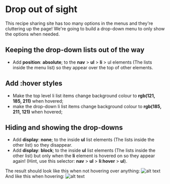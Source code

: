 # Drop out of sight
This recipe sharing site has too many options in the menus and they're cluttering up the page! We're going to build a drop-down menu to only show the options when needed.

## Keeping the drop-down lists out of the way
* Add **position**: **absolute**; to the **nav** > **ul** > **li** > ul elements (The lists inside the menu list) so they appear over the top of other elements.
## Add :hover styles
* Make the top level li list items change background colour to **rgb(121, 185, 211)** when hovered;
* make the drop-down li list items change background colour to **rgb(185, 211, 121)** when hovered;
## Hiding and showing the drop-downs
* Add **display**: **none**; to the inside **ul** list elements (The lists inside the other list) so they disappear.
* Add **display**: **block**; to the inside **ul** list elements (The lists inside the other list) but only when the **li** element is hovered on so they appear again! (Hint, use this selector: **nav** > **ul** > **li**:**hover** > **ul**).

The result should look like this when not hovering over anything:
![alt text](https://groklearning-cdn.com/problems/FHY5c4JVkivpd7ZqLj2Fg9/screenshot.png)
And like this when hovering:
![alt text](https://groklearning-cdn.com/problems/fsc3oPRv6mCs9YK3uWKRKC/screenshot-hover1.png)

